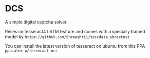 # DCS
A simple digital captcha solver.

Relies on tesseract4 LSTM feature and comes with a
specially trained model by `https://github.com/Shreeshrii/tessdata_shreetest`

You can install the latest version of tesseract on ubuntu from
this PPA `ppa:alex-p/tesseract-ocr`
